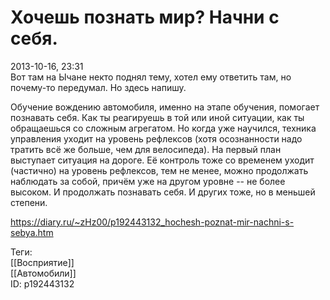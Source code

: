 Хочешь познать мир? Начни с себя.
==================================

   
 2013-10-16, 23:31   
  Вот там на Ычане некто поднял тему, хотел ему ответить там, но почему-то передумал. Но здесь напишу.   
   
 Обучение вождению автомобиля, именно на этапе обучения, помогает познавать себя. Как ты реагируешь в той или иной ситуации, как ты обращаешься со сложным агрегатом. Но когда уже научился, техника управления уходит на уровень рефлексов (хотя осознанности надо тратить всё же больше, чем для велосипеда). На первый план выступает ситуация на дороге. Её контроль тоже со временем уходит (частично) на уровень рефлексов, тем не менее, можно продолжать наблюдать за собой, причём уже на другом уровне -- не более высоком. И продолжать познавать себя. И других тоже, но в меньшей степени.   
    
 <https://diary.ru/~zHz00/p192443132_hochesh-poznat-mir-nachni-s-sebya.htm>   
   
 Теги:   
 [[Восприятие]]   
 [[Автомобили]]   
 ID: p192443132